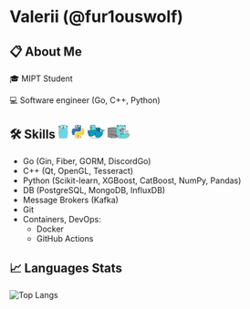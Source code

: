 # Valerii (@fur1ouswolf)

## 📋 About Me

🎓 MIPT Student

💻 Software engineer (Go, C++, Python)

<div>
    <h2>🛠️ Skills 
    <img src="https://github.com/fur1ouswolf/fur1ouswolf/blob/main/assets/gopher.png" width="18" height="24"/>
    <img src="https://github.com/fur1ouswolf/fur1ouswolf/blob/main/assets/goppy.png" width="24" height="24"/>
    <img src="https://github.com/fur1ouswolf/fur1ouswolf/blob/main/assets/godocker.png" width="30" height="24"/>
    <img src="https://github.com/fur1ouswolf/fur1ouswolf/blob/main/assets/goserver.png" width="39" height="24"/>
    </h2>
</div>

- Go (Gin, Fiber, GORM, DiscordGo)
- C++ (Qt, OpenGL, Tesseract)
- Python (Scikit-learn, XGBoost, CatBoost, NumPy, Pandas)
- DB (PostgreSQL, MongoDB, InfluxDB)
- Message Brokers (Kafka)
- Git
- Containers, DevOps:
  - Docker
  - GitHub Actions

## 📈 Languages Stats

![Top Langs](https://github-readme-stats.vercel.app/api/top-langs/?username=fur1ouswolf&theme=tokyonight&bg_color=DEG,00000000,00000000,2e91e6&border_radius=5&hide=jupyter%20notebook,c%23&layout=donut)

<img src="https://komarev.com/ghpvc/?username=fur1ouswolf&style=for-the-badge&color=2e91e6" alt=""/>
